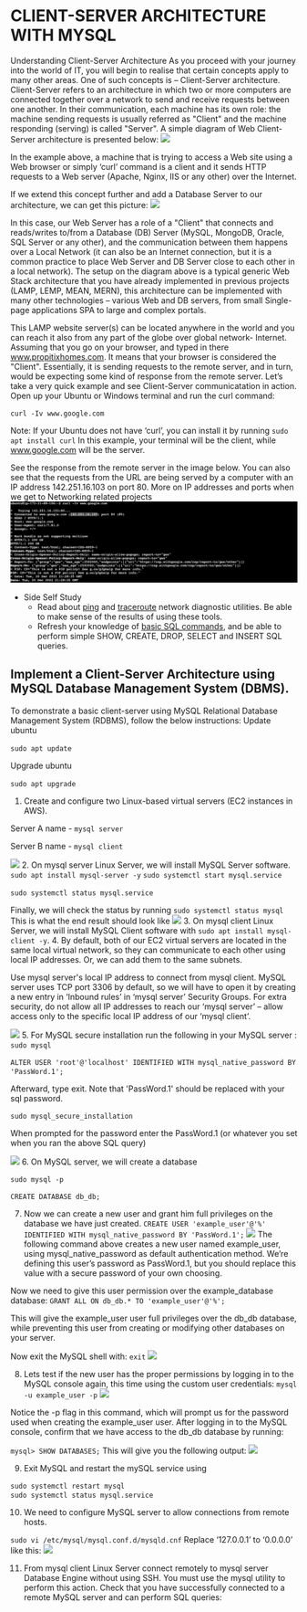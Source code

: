 # CLIENT-SERVER ARCHITECTURE WITH MYSQL

Understanding Client-Server Architecture
As you proceed with your journey into the world of IT, you will begin to realise that certain concepts apply to many other areas. One of such concepts is – Client-Server architecture.
Client-Server refers to an architecture in which two or more computers are connected together over a network to send and receive requests between one another.
In their communication, each machine has its own role: the machine sending requests is usually referred as "Client" and the machine responding (serving) is called "Server".
A simple diagram of Web Client-Server architecture is presented below:
![](https://github.com/TobiOlajumoke/DevOps-Projects/blob/main/Project_5/Images/P5S1.png)

In the example above, a machine that is trying to access a Web site using a Web browser or simply ‘curl’ command is a client and it sends HTTP requests to a Web server (Apache, Nginx, IIS or any other) over the Internet.

If we extend this concept further and add a Database Server to our architecture, we can get this picture:
![](https://github.com/TobiOlajumoke/DevOps-Projects/blob/main/Project_5/Images/P5S1.1.png)

In this case, our Web Server has a role of a "Client" that connects and reads/writes to/from a Database (DB) Server (MySQL, MongoDB, Oracle, SQL Server or any other), and the communication between them happens over a Local Network (it can also be an Internet connection, but it is a common practice to place Web Server and DB Server close to each other in a local network). The setup on the diagram above is a typical generic Web Stack architecture that you have already implemented in previous projects (LAMP, LEMP, MEAN, MERN), this architecture can be implemented with many other technologies – various Web and DB servers, from small Single-page applications SPA to large and complex portals.

This LAMP website server(s) can be located anywhere in the world and you can reach it also from any part of the globe over global network- Internet. Assuming that you go on your browser, and typed in there www.propitixhomes.com. It means that your browser is considered the "Client". Essentially, it is sending requests to the remote server, and in turn, would be expecting some kind of response from the remote server. Let’s take a very quick example and see Client-Server communicatation in action. Open up your Ubuntu or Windows terminal and run the curl command:

```
curl -Iv www.google.com
```
Note: If your Ubuntu does not have ‘curl’, you can install it by running ```sudo apt install curl``` In this example, your terminal will be the client, while www.google.com will be the server.

See the response from the remote server in the image below. You can also see that the requests from the URL are being served by a computer with an IP address 142.251.16.103 on port 80. More on IP addresses and ports when we get to Networking related projects
![](https://github.com/Omolade11/Client-Server-Architecture-With-MYSQL/blob/main/Images/Screenshot%202022-12-20%20at%2022.36.10.png)

* Side Self Study
  * Read about [ping](https://en.wikipedia.org/wiki/Ping_(networking_utility)) and [traceroute](https://en.wikipedia.org/wiki/Traceroute) network diagnostic utilities. Be able to make sense of the results of using these tools.
  * Refresh your knowledge of [basic SQL commands](https://www.w3schools.com/sql/), and be able to perform simple SHOW, CREATE, DROP, SELECT and INSERT SQL queries.
 
 ## Implement a Client-Server Architecture using MySQL Database Management System (DBMS).
 To demonstrate a basic client-server using MySQL Relational Database Management System (RDBMS), follow the below instructions:
 Update ubuntu

``` sudo apt update ```

Upgrade ubuntu

``` sudo apt upgrade ```


 1. Create and configure two Linux-based virtual servers (EC2 instances in AWS).
 
 Server A name - `mysql server`

 Server B name - `mysql client`

 ![](https://github.com/Omolade11/Client-Server-Architecture-With-MYSQL/blob/main/Images/Screenshot%202023-01-08%20at%2011.06.20.png)
 2. On mysql server Linux Server, we will install MySQL Server software.
 ``` sudo apt install mysql-server -y ```
 ``` sudo systemctl start mysql.service ```

 ``` sudo systemctl status mysql.service ```

 Finally, we will check the status by running
 ``` sudo systemctl status mysql ```
 This is what the end result should look like
 ![](https://github.com/Omolade11/Client-Server-Architecture-With-MYSQL/blob/main/Images/Screenshot%202023-01-09%20at%2010.37.47.png)
 3. On mysql client Linux Server, we will install MySQL Client software with ``` sudo apt install mysql-client -y ```.
 4. By default, both of our EC2 virtual servers are located in the same local virtual network, so they can communicate to each other using local IP addresses.
Or, we can add them to the same subnets.

Use mysql server's local IP address to connect from mysql client. MySQL server uses TCP port 3306 by default, so we will have to open it by creating a new entry in ‘Inbound rules’ in ‘mysql server’ Security Groups. For extra security, do not allow all IP addresses to reach our ‘mysql server’ – allow access only to the specific local IP address of our ‘mysql client’.

![](https://github.com/Omolade11/Client-Server-Architecture-With-MYSQL/blob/main/Images/Screenshot%202023-01-08%20at%2012.12.26.png)
5. For MySQL secure installation run the following in your MySQL server :
``` sudo mysql ```
``` 
ALTER USER 'root'@'localhost' IDENTIFIED WITH mysql_native_password BY 'PassWord.1';

```
Afterward, type exit.
Note that 'PassWord.1' should be replaced with your sql password.
```
sudo mysql_secure_installation
```
When prompted for the password enter the PassWord.1 (or whatever you set when you ran the above SQL query)

![](https://github.com/Omolade11/Client-Server-Architecture-With-MYSQL/blob/main/Images/Screenshot%202023-01-09%20at%2008.32.05.png)
6. On MySQL server, we will create a database
```
sudo mysql -p
```
```
CREATE DATABASE db_db;

```

7. Now we can create a new user and grant him full privileges on the database we have just created.
``` CREATE USER 'example_user'@'%' IDENTIFIED WITH mysql_native_password BY 'PassWord.1'; ```
![](https://github.com/Omolade11/Client-Server-Architecture-With-MYSQL/blob/main/Images/Screenshot%202023-01-09%20at%2011.27.27.png)
The following command above creates a new user named example_user, using mysql_native_password as default authentication method. We’re defining this user’s password as PassWord.1, but you should replace this value with a secure password of your own choosing.

Now we need to give this user permission over the example_database database:
``` GRANT ALL ON db_db.* TO 'example_user'@'%'; ```

This will give the example_user user full privileges over the db_db database, while preventing this user from creating or modifying other databases on your server.

Now exit the MySQL shell with: ``` exit ```
![](https://github.com/Omolade11/Client-Server-Architecture-With-MYSQL/blob/main/Images/Screenshot%202023-01-09%20at%2011.42.45.png)

8. Lets test if the new user has the proper permissions by logging in to the MySQL console again, this time using the custom user credentials:
``` mysql -u example_user -p ```
![](https://github.com/Omolade11/Client-Server-Architecture-With-MYSQL/blob/main/Images/Screenshot%202023-01-09%20at%2011.56.08.png)

Notice the -p flag in this command, which will prompt us for the password used when creating the example_user user. After logging in to the MySQL console, confirm that we have access to the db_db database by running:

``` mysql> SHOW DATABASES; ```
This will give you the following output:
![](https://github.com/Omolade11/Client-Server-Architecture-With-MYSQL/blob/main/Images/Screenshot%202023-01-09%20at%2012.02.53.png)


9. Exit MySQL and restart the mySQL service using
``` 
sudo systemctl restart mysql
sudo systemctl status mysql.service

``` 

10. We need to configure MySQL server to allow connections from remote hosts.

``` sudo vi /etc/mysql/mysql.conf.d/mysqld.cnf ```
Replace ‘127.0.0.1’ to ‘0.0.0.0’ like this:
 ![](https://github.com/Omolade11/Client-Server-Architecture-With-MYSQL/blob/main/Images/Screenshot%202023-01-08%20at%2012.39.09.png)
 
11.  From mysql client Linux Server connect remotely to mysql server Database Engine without using SSH. You must use the mysql utility to perform this action.
Check that you have successfully connected to a remote MySQL server and can perform SQL queries:
``` sudo mysql -u example_user -h <mysqlserver private ip> -p
```








  








 


